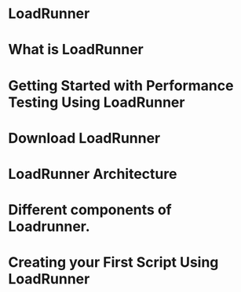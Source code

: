 # LoadRunner

# What is LoadRunner

# Getting Started with Performance Testing Using LoadRunner

# Download LoadRunner

# LoadRunner Architecture

# Different components of Loadrunner.

# Creating your First Script Using LoadRunner

